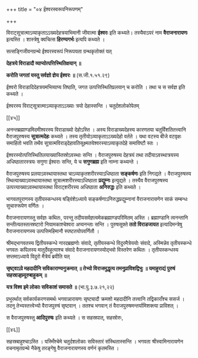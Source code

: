 +++
title = "०४ ईश्वरस्वरूपनिरूपणम्"

+++

विराट्सूत्रात्माऽव्याकृताऽऽख्यदेहत्रयाभिमानी जीवात्मा **ईश्वरः** इति कथ्यते। तस्यैवाऽपरं नाम **वैराजनारायणः** इत्यस्ति । शास्त्रेषु क्वचित्स **हिरण्यगर्भः** इत्यपि कथ्यते ।

सत्सङ्गिजीवनग्रन्थे ईश्वरस्वरूपं निरूपयता ग्रन्थकृतोक्तं यत्

**देहत्रये विराडादौ व्याप्योत्पत्तिस्थितिक्षयान् ॥** 

**करोति जगतां यस्तु सर्वज्ञो ज्ञेय ईश्वरः ॥** (स.जी.१.५१.२९)

ईश्वरो विराडादिदेहत्रयमभिव्याप्य तिष्ठति, जगत उत्पत्तिस्थितिप्रलयान् च करोति । तथा च स सर्वज्ञ इति कथ्यते ।

ईश्वरस्य विराट्सूत्रात्माऽव्याकृताऽऽख्याः त्रयो देहास्सन्ति । चतुर्दशलोकोपेतम्

[[४५]]

अनन्तब्रह्माण्डमिदमीश्वरस्य विराडाख्यो देहोऽस्ति । अस्य विराडाख्यदेहस्य कारणतया चतुर्विंशतितत्त्वानि वैराजपुरुषस्य **सूत्रात्मदेहः** कथ्यते । तस्य तृतीयोऽव्याकृताऽऽख्यदेहो वर्तते । यथा वटस्य बीजे वटवृक्षः समाहितो भवति तथैव सूत्रात्मविराड्देहावतिसूक्ष्मतयेश्वरस्याऽव्याकृतदेहे समाविष्टौ स्तः ।

ईश्वरस्योत्पत्तिस्थितिलयाख्यास्तिस्रोऽवस्थाः सन्ति । वैराजपुरुषस्य देहत्रयं तथा तदीयाऽवस्थात्रयस्य अधिष्ठातारस्त्रयः सगुणा ईश्वराः सन्ति, ये च **सगुणब्रह्म** इति नाम्ना कथ्यन्ते ।

वैराजपुरुषस्य प्रलयाऽवस्थायास्तथा चाऽव्याकृतशरीरस्याऽधिष्ठाता **सङ्कर्षणः** इति निगद्यते । वैराजपुरुषस्य स्थित्याख्याऽवस्थायास्तथा सूत्रात्मशरीरस्याऽधिष्ठाता **प्रद्युम्नः** इत्युद्यते । तस्यैव वैराजपुरुषस्य उत्पत्त्याख्याऽवस्थायास्तथा विराट्शरीरस्य अधिष्ठाता **अनिरुद्धः** इति कथ्यते ।

भागवतपुराणस्य तृतीयस्कन्धस्य षड्विंशेऽध्याये सङ्कर्षणाऽनिरुद्धप्रद्युम्नानां वैराजनारायणेन साकं सम्बन्धः सुचारुरूपेण वर्णितः ।

वैराजनारायणस्तु सर्वज्ञः कथितः, परन्तु तदीयसर्वज्ञत्वमेकब्रह्माण्डपरिमितम् अस्ति । ब्रह्माण्डानि त्वनन्तानि सन्तीत्यतस्तत्स्रष्टारो नियामकाश्चेश्वरा अप्यनन्ताः सन्ति । पुरुषसूक्ते **ततो विराडजायत** इत्यादिमन्त्रेषु वैराजनारायणस्य उत्पत्तिमहिमानौ स्पष्टतयोपवर्णितौ ।

श्रीमद्भागवतस्य द्वितीयस्कन्धे नारदब्रह्मणोः संवादे, तृतीयस्कन्धे विदुरमैत्रेययोः संवादे, अस्मिन्नेव तृतीयस्कन्धे भगवतः कपिलस्य मातुर्देवहूत्याश्च संवादे वैराजनारायणस्योद्भवो विस्तरेण कथितः । तृतीयस्कन्धस्य सप्तमाऽध्याये विदुरो मैत्रेयं ब्रवीति यत्

**सृष्ट्वाऽग्रे महदादीनि सविकाराण्यनुक्रमात् ॥  तेभ्यो विराजमुद्धृत्य तमनुप्राविशद्विभुः ॥ यमाहुराद्यं पुरुषं सहस्राङ्घ्र्यूरुबाहुकम् ॥** 

**यत्र विश्व इमे लोकाः सविकाशं समासते ॥** (भा.पु.३.७.२१,२२)

प्रभुरर्थात् सर्वकार्यकरणसमर्थः भगवान्नारायणः सृष्ट्यादौ क्रमशो महदादीनि तत्त्वानि तद्विकाराँश्च ससर्ज । तदनु तेभ्यस्तत्त्वेभ्यो वैराजपुरुषं सृष्टवान् । ततश्च भगवान् तं वैराजपुरुषमन्तर्यामिशक्त्या प्राविशत् ।

स वैराजपुरुषस्तु **आदिपुरुषः** इति कथ्यते । स सहस्रपात्, सहस्रोरुः,



[[४६]]

सहस्रबाहुश्चाऽस्ति । यस्मिँश्चेमे चतुर्दशलोकाः सविस्तारं संस्थितास्सन्ति । भगवता श्रीस्वामिनारायणेन वचनामृतग्रन्थे नैकेषु तरङ्गेषु वैराजनारायणस्य वर्णनं कृतमस्ति ।
